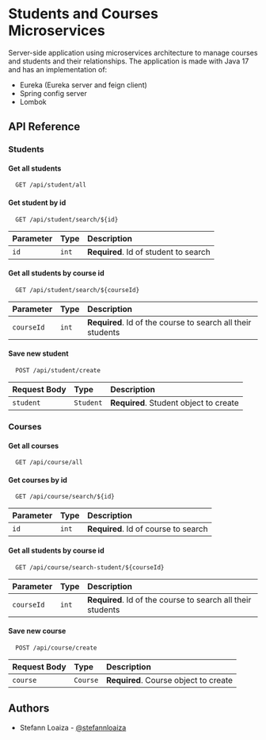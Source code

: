 
# Students and Courses Microservices

Server-side application using microservices architecture to manage courses and students and their relationships. The application is made with Java 17 and has an implementation of:

- Eureka (Eureka server and feign client)
- Spring config server
- Lombok

## API Reference

### Students

#### Get all students

```http
  GET /api/student/all
```

#### Get student by id

```http
  GET /api/student/search/${id}
```

| Parameter | Type     | Description                       |
| :-------- | :------- | :-------------------------------- |
| `id`      | `int` | **Required**. Id of student to search |


#### Get all students by course id

```http
  GET /api/student/search/${courseId}
```

| Parameter | Type     | Description                       |
| :-------- | :------- | :-------------------------------- |
| `courseId`      | `int` | **Required**. Id of the course to search all their students |


#### Save new student

```http
  POST /api/student/create
```

| Request Body | Type     | Description                       |
| :-------- | :------- | :-------------------------------- |
| `student`      | `Student` | **Required**. Student object to create |


### Courses

#### Get all courses

```http
  GET /api/course/all
```

#### Get courses by id

```http
  GET /api/course/search/${id}
```

| Parameter | Type     | Description                       |
| :-------- | :------- | :-------------------------------- |
| `id`      | `int` | **Required**. Id of course to search |


#### Get all students by course id

```http
  GET /api/course/search-student/${courseId}
```

| Parameter | Type     | Description                       |
| :-------- | :------- | :-------------------------------- |
| `courseId`      | `int` | **Required**. Id of the course to search all their students |


#### Save new course

```http
  POST /api/course/create
```

| Request Body | Type     | Description                       |
| :-------- | :------- | :-------------------------------- |
| `course`      | `Course` | **Required**. Course object to create |

## Authors

- Stefann Loaiza - [@stefannloaiza](https://www.github.com/stefannloaiza)

